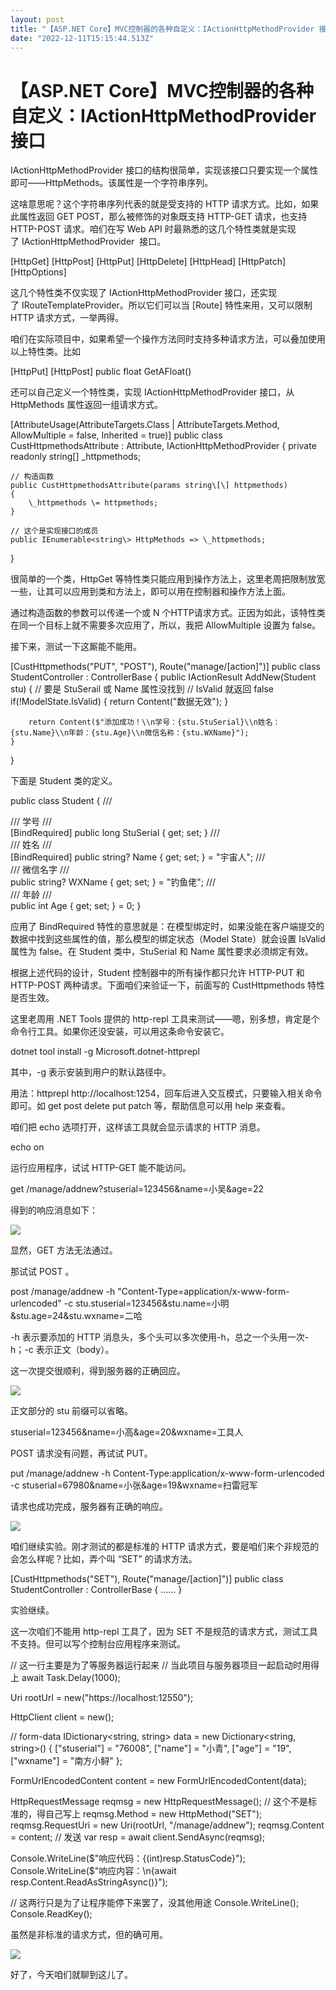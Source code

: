 ```yaml
---
layout: post
title: "【ASP.NET Core】MVC控制器的各种自定义：IActionHttpMethodProvider 接口"
date: "2022-12-11T15:15:44.513Z"
---
```

【ASP.NET Core】MVC控制器的各种自定义：IActionHttpMethodProvider 接口
=======================================================

IActionHttpMethodProvider 接口的结构很简单，实现该接口只要实现一个属性即可——HttpMethods。该属性是一个字符串序列。

这啥意思呢？这个字符串序列代表的就是受支持的 HTTP 请求方式。比如，如果此属性返回 GET POST，那么被修饰的对象既支持 HTTP-GET 请求，也支持 HTTP-POST 请求。咱们在写 Web API 时最熟悉的这几个特性类就是实现了 IActionHttpMethodProvider  接口。

\[HttpGet\]
\[HttpPost\]
\[HttpPut\]
\[HttpDelete\]
\[HttpHead\]
\[HttpPatch\]
\[HttpOptions\]

这几个特性类不仅实现了 IActionHttpMethodProvider 接口，还实现了 IRouteTemplateProvider。所以它们可以当 \[Route\] 特性来用，又可以限制 HTTP 请求方式，一举两得。

咱们在实际项目中，如果希望一个操作方法同时支持多种请求方法，可以叠加使用以上特性类。比如

\[HttpPut\]
\[HttpPost\]
public float GetAFloat()

还可以自己定义一个特性类，实现 IActionHttpMethodProvider 接口，从 HttpMethods 属性返回一组请求方式。

\[AttributeUsage(AttributeTargets.Class | AttributeTargets.Method, AllowMultiple = false, Inherited = true)\]
public class CustHttpmethodsAttribute : Attribute, IActionHttpMethodProvider
{
    private readonly string\[\] \_httpmethods;

    // 构造函数
    public CustHttpmethodsAttribute(params string\[\] httpmethods)
    {
        \_httpmethods \= httpmethods;
    }

    // 这个是实现接口的成员
    public IEnumerable<string\> HttpMethods => \_httpmethods;
}

很简单的一个类，HttpGet 等特性类只能应用到操作方法上，这里老周把限制放宽一些，让其可以应用到类和方法上，即可以用在控制器和操作方法上面。

通过构造函数的参数可以传递一个或 N 个HTTP请求方式。正因为如此，该特性类在同一个目标上就不需要多次应用了，所以，我把 AllowMultiple 设置为 false。

接下来，测试一下这厮能不能用。

\[CustHttpmethods("PUT", "POST"), Route("manage/\[action\]")\]
public class StudentController : ControllerBase
{
    public IActionResult AddNew(Student stu)
    {
        // 要是 StuSerail 或 Name 属性没找到
        // IsValid 就返回 false
        if(!ModelState.IsValid)
        {
            return Content("数据无效");
        }

        return Content($"添加成功！\\n学号：{stu.StuSerial}\\n姓名：{stu.Name}\\n年龄：{stu.Age}\\n微信名称：{stu.WXName}");
    }
}

下面是 Student 类的定义。

public class Student
{
    /// <summary>
    /// 学号
    /// </summary>
    \[BindRequired\]
    public long StuSerial { get; set; }
    /// <summary>
    /// 姓名
    /// </summary>
    \[BindRequired\]
    public string? Name { get; set; } = "宇宙人";
    /// <summary>
    /// 微信名字
    /// </summary>
    public string? WXName { get; set; } = "钓鱼佬";
    /// <summary>
    /// 年龄
    /// </summary>
    public int Age { get; set; } = 0;
}

应用了 BindRequired 特性的意思就是：在模型绑定时，如果没能在客户端提交的数据中找到这些属性的值，那么模型的绑定状态（Model State）就会设置 IsValid 属性为 false。在 Student 类中，StuSerial 和 Name 属性要求必须绑定有效。

根据上述代码的设计，Student 控制器中的所有操作都只允许 HTTP-PUT 和 HTTP-POST 两种请求。下面咱们来验证一下，前面写的 CustHttpmethods 特性是否生效。

这里老周用 .NET Tools 提供的 http-repl 工具来测试——嗯，别多想，肯定是个命令行工具。如果你还没安装，可以用这条命令安装它。

dotnet tool install -g Microsoft.dotnet-httprepl

其中，-g 表示安装到用户的默认路径中。

用法：httprepl http://localhost:1254，回车后进入交互模式，只要输入相关命令即可。如 get post delete put patch 等，帮助信息可以用 help 来查看。

咱们把 echo 选项打开，这样该工具就会显示请求的 HTTP 消息。

echo on

运行应用程序，试试 HTTP-GET 能不能访问。

get /manage/addnew?stuserial=123456&name=小吴&age=22

得到的响应消息如下：

![](https://img2023.cnblogs.com/blog/367389/202212/367389-20221211121327941-1528332113.png)

显然，GET 方法无法通过。

那试试 POST 。

post /manage/addnew -h "Content-Type=application/x-www-form-urlencoded" -c stu.stuserial=123456&stu.name=小明&stu.age=24&stu.wxname=二哈

\-h 表示要添加的 HTTP 消息头，多个头可以多次使用-h，总之一个头用一次-h；-c 表示正文（body）。

这一次提交很顺利，得到服务器的正确回应。

![](https://img2023.cnblogs.com/blog/367389/202212/367389-20221211121834404-398174202.png)

正文部分的 stu 前缀可以省略。

stuserial\=123456&name\=小高&age\=20&wxname\=工具人

POST 请求没有问题，再试试 PUT。

put /manage/addnew -h Content-Type:application/x-www-form-urlencoded -c stuserial=67980&name=小张&age=19&wxname=扫雷冠军

请求也成功完成，服务器有正确的响应。

![](https://img2023.cnblogs.com/blog/367389/202212/367389-20221211122343372-572717889.png)

咱们继续实验。刚才测试的都是标准的 HTTP 请求方式，要是咱们来个非规范的会怎么样呢？比如，弄个叫 “SET” 的请求方法。

\[CustHttpmethods("SET"), Route("manage/\[action\]")\]
public class StudentController : ControllerBase
{
      ……
}

实验继续。

这一次咱们不能用 http-repl 工具了，因为 SET 不是规范的请求方式，测试工具不支持。但可以写个控制台应用程序来测试。

// 这一行主要是为了等服务器运行起来
// 当此项目与服务器项目一起启动时用得上
await Task.Delay(1000);

Uri rootUrl \= new("https://localhost:12550");

HttpClient client \= new();

// form-data
IDictionary<string, string\> data = new Dictionary<string, string\>()
{
    \["stuserial"\] = "76008",
    \["name"\] = "小青",
    \["age"\] = "19",
    \["wxname"\] = "南方小鲟"
};

FormUrlEncodedContent content \= new FormUrlEncodedContent(data);

HttpRequestMessage reqmsg \= new HttpRequestMessage();
// 这个不是标准的，得自己写上
reqmsg.Method = new HttpMethod("SET");
reqmsg.RequestUri \= new Uri(rootUrl, "/manage/addnew");
reqmsg.Content \= content;
// 发送
var resp = await client.SendAsync(reqmsg);

Console.WriteLine($"响应代码：{(int)resp.StatusCode}");
Console.WriteLine($"响应内容：\\n{await resp.Content.ReadAsStringAsync()}");

// 这两行只是为了让程序能停下来罢了，没其他用途
Console.WriteLine();
Console.ReadKey();

虽然是非标准的请求方式，但的确可用。

![](https://img2023.cnblogs.com/blog/367389/202212/367389-20221211124454969-81995239.png)

好了，今天咱们就聊到这儿了。